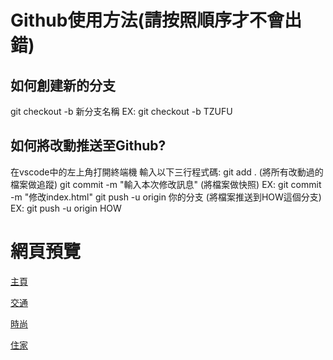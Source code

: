 # Github使用方法(請按照順序才不會出錯)

## 如何創建新的分支
git checkout -b 新分支名稱
EX: git checkout -b TZUFU

## 如何將改動推送至Github?
在vscode中的左上角打開終端機
輸入以下三行程式碼:
git add . (將所有改動過的檔案做追蹤)
git commit -m "輸入本次修改訊息" (將檔案做快照)
EX: git commit -m "修改index.html"
git push -u origin 你的分支 (將檔案推送到HOW這個分支)
EX: git push -u origin HOW


# 網頁預覽
[主頁](https://study4mylife.github.io/Steinlux-Carbon-Footprint/Steinlux-Carbon-Footprint/index.html)

[交通](https://study4mylife.github.io/Steinlux-Carbon-Footprint/Steinlux-Carbon-Footprint/traffic.html)

[時尚](https://study4mylife.github.io/Steinlux-Carbon-Footprint/Steinlux-Carbon-Footprint/fashion.html)

[住家](https://study4mylife.github.io/Steinlux-Carbon-Footprint/Steinlux-Carbon-Footprint/home.html)
